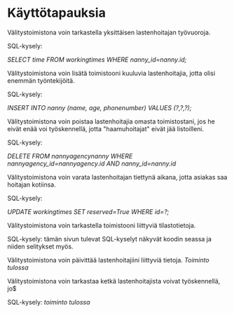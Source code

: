 # Käyttötapauksia

Välitystoimistona voin tarkastella yksittäisen lastenhoitajan työvuoroja.

SQL-kysely:

*SELECT time FROM workingtimes WHERE nanny_id=nanny.id;*

Välitystoimistona voin lisätä toimistooni kuuluvia lastenhoitajia, jotta olisi enemmän työntekijöitä.

SQL-kysely:

*INSERT INTO nanny (name, age, phonenumber) VALUES (?,?,?);*

Välitystoimistona voin poistaa lastenhoitajia omasta toimistostani, jos he eivät enää voi työskennellä, jotta "haamuhoitajat" eivät jää listoilleni.

SQL-kysely:

*DELETE FROM nannyagencynanny WHERE nannyagency_id=nannyagency.id AND nanny_id=nanny.id* 

Välitystoimistona voin varata lastenhoitajan tiettynä aikana, jotta asiakas saa hoitajan kotiinsa.

SQL-kysely:

*UPDATE workingtimes SET reserved=True WHERE id=?;* 

Välitystoimistona voin tarkastella toimistooni liittyviä tilastotietoja.

SQL-kysely: tämän sivun tulevat SQL-kyselyt näkyvät koodin seassa ja niiden selitykset myös.

Välitystoimistona voin päivittää lastenhoitajiini liittyviä tietoja. *Toiminto tulossa*

Välitystoimistona voin tarkastaa ketkä lastenhoitajista voivat työskennellä, jo$

SQL-kysely: *toiminto tulossa*



